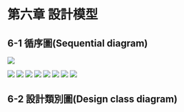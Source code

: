 # 第六章 設計模型

## 6-1 	循序圖(Sequential diagram)
![](https://i.imgur.com/Xz0ZRG1.png)

![](https://i.imgur.com/UVxuoHB.png)
![](https://i.imgur.com/JXJTPtl.png)
![](https://i.imgur.com/AqN0TYX.png)
![](https://i.imgur.com/ftHd6UC.png)
![](https://i.imgur.com/zfNDxTJ.png)
![](https://i.imgur.com/EnNkZZ3.png)
![](https://i.imgur.com/ZsxO37J.png)
![](https://i.imgur.com/HQbjcj9.png)

## 6-2 	設計類別圖(Design class diagram)